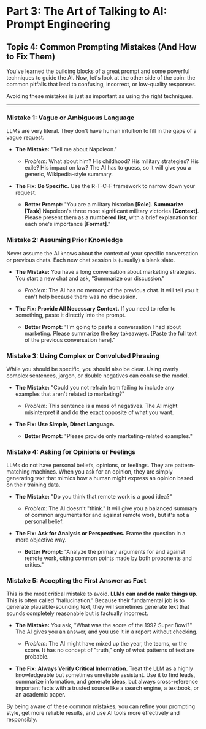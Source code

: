 # Part 3: The Art of Talking to AI: Prompt Engineering
## Topic 4: Common Prompting Mistakes (And How to Fix Them)

You've learned the building blocks of a great prompt and some powerful techniques to guide the AI. Now, let's look at the other side of the coin: the common pitfalls that lead to confusing, incorrect, or low-quality responses.

Avoiding these mistakes is just as important as using the right techniques.

---

### Mistake 1: Vague or Ambiguous Language

LLMs are very literal. They don't have human intuition to fill in the gaps of a vague request.

*   **The Mistake:** "Tell me about Napoleon."
    *   *Problem:* What about him? His childhood? His military strategies? His exile? His impact on law? The AI has to guess, so it will give you a generic, Wikipedia-style summary.

*   **The Fix: Be Specific.** Use the R-T-C-F framework to narrow down your request.
    *   **Better Prompt:** "You are a military historian **[Role]**. **Summarize** **[Task]** Napoleon's three most significant military victories **[Context]**. Please present them as a **numbered list**, with a brief explanation for each one's importance **[Format]**."

### Mistake 2: Assuming Prior Knowledge

Never assume the AI knows about the context of your specific conversation or previous chats. Each new chat session is (usually) a blank slate.

*   **The Mistake:** You have a long conversation about marketing strategies. You start a new chat and ask, "Summarize our discussion."
    *   *Problem:* The AI has no memory of the previous chat. It will tell you it can't help because there was no discussion.

*   **The Fix: Provide All Necessary Context.** If you need to refer to something, paste it directly into the prompt.
    *   **Better Prompt:** "I'm going to paste a conversation I had about marketing. Please summarize the key takeaways. [Paste the full text of the previous conversation here]."

### Mistake 3: Using Complex or Convoluted Phrasing

While you should be specific, you should also be clear. Using overly complex sentences, jargon, or double negatives can confuse the model.

*   **The Mistake:** "Could you not refrain from failing to include any examples that aren't related to marketing?"
    *   *Problem:* This sentence is a mess of negatives. The AI might misinterpret it and do the exact opposite of what you want.

*   **The Fix: Use Simple, Direct Language.**
    *   **Better Prompt:** "Please provide only marketing-related examples."

### Mistake 4: Asking for Opinions or Feelings

LLMs do not have personal beliefs, opinions, or feelings. They are pattern-matching machines. When you ask for an opinion, they are simply generating text that mimics how a human might express an opinion based on their training data.

*   **The Mistake:** "Do you think that remote work is a good idea?"
    *   *Problem:* The AI doesn't "think." It will give you a balanced summary of common arguments for and against remote work, but it's not a personal belief.

*   **The Fix: Ask for Analysis or Perspectives.** Frame the question in a more objective way.
    *   **Better Prompt:** "Analyze the primary arguments for and against remote work, citing common points made by both proponents and critics."

### Mistake 5: Accepting the First Answer as Fact

This is the most critical mistake to avoid. **LLMs can and do make things up.** This is often called "hallucination." Because their fundamental job is to generate plausible-sounding text, they will sometimes generate text that sounds completely reasonable but is factually incorrect.

*   **The Mistake:** You ask, "What was the score of the 1992 Super Bowl?" The AI gives you an answer, and you use it in a report without checking.
    *   *Problem:* The AI might have mixed up the year, the teams, or the score. It has no concept of "truth," only of what patterns of text are probable.

*   **The Fix: Always Verify Critical Information.** Treat the LLM as a highly knowledgeable but sometimes unreliable assistant. Use it to find leads, summarize information, and generate ideas, but always cross-reference important facts with a trusted source like a search engine, a textbook, or an academic paper.

By being aware of these common mistakes, you can refine your prompting style, get more reliable results, and use AI tools more effectively and responsibly.
